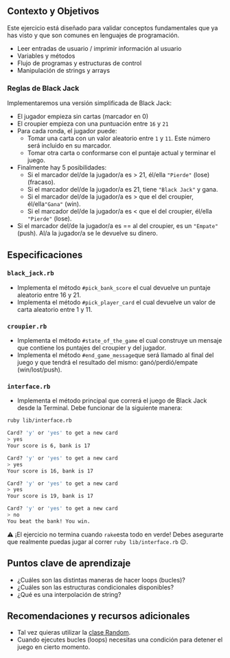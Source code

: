 ## Contexto y Objetivos

Este ejercicio está diseñado para validar conceptos fundamentales que ya has visto y que son comunes en lenguajes de programación.

- Leer entradas de usuario / imprimir información al usuario
- Variables y métodos
- Flujo de programas y estructuras de control
- Manipulación de strings y arrays

### Reglas de Black Jack

Implementaremos una versión simplificada de Black Jack:

- El jugador empieza sin cartas (marcador en 0)
- El croupier empieza con una puntuación entre `16` y `21`
- Para cada ronda, el jugador puede:
  - Tomar una carta con un valor aleatorio entre `1` y `11`. Este número será incluido en su marcador.
  - Tomar otra carta o conformarse con el puntaje actual y terminar el juego.
- Finalmente hay 5 posibilidades:
  - Si el marcador del/de la jugador/a es > 21, él/ella `"Pierde"` (lose)(fracaso).
  - Si el marcador del/de la jugador/a es 21, tiene `"Black Jack"` y gana.
  - Si el marcador del/de la jugador/a es > que el del croupier, él/ella`"Gana"` (win).
  - Si el marcador del/de la jugador/a es < que el del croupier, él/ella `"Pierde"` (lose).
- Si el marcador del/de la jugador/a es == al del croupier, es un `"Empate"` (push). Al/a la jugador/a se le devuelve su dinero.

## Especificaciones

### `black_jack.rb`

- Implementa el método `#pick_bank_score` el cual devuelve un puntaje aleatorio entre 16 y 21.
- Implementa el método `#pick_player_card` el cual devuelve un valor de carta aleatorio entre 1 y 11.

### `croupier.rb`

- Implementa el método `#state_of_the_game` el cual construye un mensaje que contiene los puntajes del croupier y del jugador.
- Implementa el método `#end_game_message`que será llamado al final del juego y que tendrá el resultado del mismo: ganó/perdió/empate (win/lost/push).

### `interface.rb`

- Implementa el método principal que correrá el juego de Black Jack desde la Terminal. Debe funcionar de la siguiente manera:

```bash
ruby lib/interface.rb

Card? 'y' or 'yes' to get a new card
> yes
Your score is 6, bank is 17

Card? 'y' or 'yes' to get a new card
> yes
Your score is 16, bank is 17

Card? 'y' or 'yes' to get a new card
> yes
Your score is 19, bank is 17

Card? 'y' or 'yes' to get a new card
> no
You beat the bank! You win.
```
⚠️ ¡El ejercicio no termina cuando `rake`esta todo en verde! Debes asegurarte que realmente puedas jugar al correr `ruby lib/interface.rb` 😉.

## Puntos clave de aprendizaje

- ¿Cuáles son las distintas maneras de hacer loops (bucles)?
- ¿Cuáles son las estructuras condicionales disponibles?
- ¿Qué es una interpolación de string?

## Recomendaciones y recursos adicionales

- Tal vez quieras utilizar la [clase Random](http://www.ruby-doc.org/core-2.5.3/Random.html).
- Cuando ejecutes bucles (loops) necesitas una condición para detener el juego en cierto momento.
